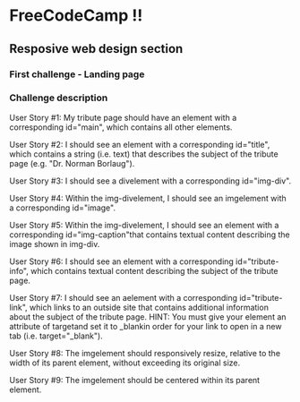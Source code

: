 # FreeCodeCamp !!
## Resposive web design section
### First challenge - Landing page

### Challenge description

User Story #1: My tribute page should have an element with a corresponding id="main", which contains all other elements.

User Story #2: I should see an element with a corresponding id="title", which contains a string (i.e. text) that describes the subject of the tribute page (e.g. "Dr. Norman Borlaug").

User Story #3: I should see a divelement with a corresponding id="img-div".

User Story #4: Within the img-divelement, I should see an imgelement with a corresponding id="image".

User Story #5: Within the img-divelement, I should see an element with a corresponding id="img-caption"that contains textual content describing the image shown in img-div.

User Story #6: I should see an element with a corresponding id="tribute-info", which contains textual content describing the subject of the tribute page.

User Story #7: I should see an aelement with a corresponding id="tribute-link", which links to an outside site that contains additional information about the subject of the tribute page. HINT: You must give your element an attribute of targetand set it to _blankin order for your link to open in a new tab (i.e. target="_blank").

User Story #8: The imgelement should responsively resize, relative to the width of its parent element, without exceeding its original size.

User Story #9: The imgelement should be centered within its parent element.
